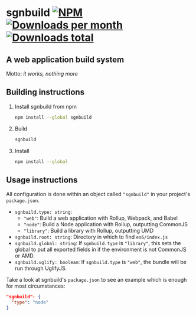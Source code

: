 #  sgnbuild [![NPM]( 	https://img.shields.io/npm/v/sgnbuild.svg) ![Downloads per month](https://img.shields.io/npm/dm/sgnbuild.svg) ![Downloads total](https://img.shields.io/npm/dt/sgnbuild.svg)](https://npmjs.com/package/sgnbuild)
## A web application build system

Motto: _it works, nothing more_

## Building instructions

 1. Install sgnbuild from npm

    ```sh
    npm install --global sgnbuild
    ```

 2. Build

    ```sh
    sgnbuild
    ```

 3. Install

    ```sh
    npm install --global
    ```

## Usage instructions

All configuration is done within an object called `"sgnbuild"` in your project's `package.json`.

 - `sgnbuild.type: string`:
   - `"web"`: Build a web application with Rollup, Webpack, and Babel
   - `"node"`: Build a Node application with Rollup, outputting CommonJS
   - `"library"`: Build a library with Rollup, outputting UMD
 - `sgnbuild.root: string`: Directory in which to find `es6/index.js`
 - `sgnbuild.global: string`: If `sgnbuild.type` is `"library"`, this sets the global to put all exported fields in if the environment is not CommonJS or AMD.
 - `sgnbuild.uglify: boolean`: If `sgnbuild.type` is `"web"`, the bundle will be run through UglifyJS.

Take a look at sgnbuild's `package.json` to see an example which is enough for most circumstances:

```json
"sgnbuild": {
  "type": "node"
}
```
